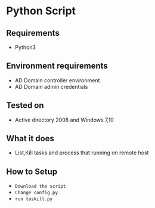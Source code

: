 # Python Script

## Requirements
* Python3
## Environment requirements
* AD Domain controller environment
* AD Domain admin credentials 
## Tested on
* Active directory 2008 and Windows 7,10 
## What it does
* List,Kill tasks and process that running on remote host
## How to Setup
* ``` Download the script ```
* ``` Change config.py ```
* ``` run taskill.py ```
